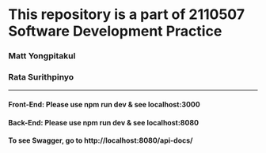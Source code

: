 # This repository is a part of 2110507 Software Development Practice
### Matt Yongpitakul
### Rata Surithpinyo
------
#### Front-End: Please use npm run dev & see localhost:3000
#### Back-End: Please use npm run dev & see localhost:8080
#### To see Swagger, go to http://localhost:8080/api-docs/



